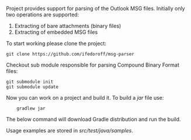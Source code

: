 Project provides support for parsing of the Outlook MSG files. Initially only two operations are supported:
1. Extracting of bare attachments (binary files)
2. Extracting of embedded MSG files

To start working please clone the project:
```
git clone https://github.com/ifedoroff/msg-parser
```

Checkout sub module responsible for parsing Compound Binary Format files:
```
git submodule init
git submodule update
```

Now you can work on a project and build it. To build a <i>jar</i> file use:
```
    gradlew jar
``` 
The below command will download Gradle distribution and run the build.

Usage examples are stored in <i>src/test/java/samples</i>.